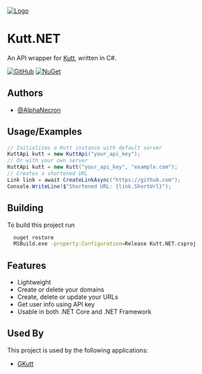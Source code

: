 
[![Logo](https://user-images.githubusercontent.com/57827456/122667487-4923e980-d1dd-11eb-9c78-c9b25ab43149.png)](#)

    
# Kutt.NET

An API wrapper for [Kutt](kutt.it), written in C#.

[![GitHub](https://img.shields.io/github/downloads/AlphaNecron/Kutt.NET/total?color=%237289DA&logo=github&style=for-the-badge)](#)
[![NuGet](https://img.shields.io/nuget/dt/Kutt.NET?color=%237289DA&logo=nuget&style=for-the-badge)](#)

## Authors

- [@AlphaNecron](https://www.github.com/AlphaNecron)

  
## Usage/Examples

```csharp
// Initializes a Kutt instance with default server
KuttApi kutt = new KuttApi("your_api_key");
// Or with your own server
KuttApi kutt = new Kutt("your_api_key", "example.com");
// Creates a shortened URL
Link link = await CreateLinkAsync("https://github.com");
Console.WriteLine($"Shortened URL: {link.ShortUrl}");
```


## Building

To build this project run

```bash
  nuget restore
  MSBuild.exe -property:Configuration=Release Kutt.NET.csproj
```

  
## Features

- Lightweight
- Create or delete your domains
- Create, delete or update your URLs
- Get user info using API key
- Usable in both .NET Core and .NET Framework
  
## Used By

This project is used by the following applications:
- [GKutt](https://github.com/AlphaNecron/GKutt)
